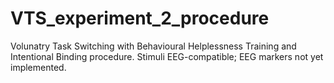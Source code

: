 # VTS_experiment_2_procedure

Volunatry Task Switching with Behavioural Helplessness Training and Intentional Binding procedure.
Stimuli EEG-compatible; EEG markers not yet implemented. 
